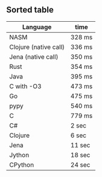 ##  Sorted table

| Language              | time   |
| --                    | --     |
| NASM                  | 328 ms |
| Clojure (native call) | 336 ms |
| Jena (native call)    | 350 ms |
| Rust                  | 354 ms |
| Java                  | 395 ms |
| C with -O3            | 473 ms |
| Go                    | 475 ms |
| pypy                  | 540 ms |
| C                     | 779 ms |
| C#                    | 2 sec  |
| Clojure               | 6 sec  |
| Jena                  | 11 sec |
| Jython                | 18 sec |
| CPython               | 24 sec |